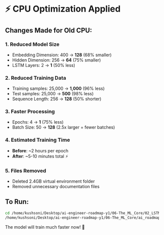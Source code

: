 # ⚡ CPU Optimization Applied

## Changes Made for Old CPU:

### 1. **Reduced Model Size**
- Embedding Dimension: 400 → **128** (68% smaller)
- Hidden Dimension: 256 → **64** (75% smaller)  
- LSTM Layers: 2 → **1** (50% less)

### 2. **Reduced Training Data**
- Training samples: 25,000 → **1,000** (96% less)
- Test samples: 25,000 → **500** (98% less)
- Sequence Length: 256 → **128** (50% shorter)

### 3. **Faster Processing**
- Epochs: 4 → **1** (75% less)
- Batch Size: 50 → **128** (2.5x larger = fewer batches)

### 4. **Estimated Training Time**
- **Before**: ~2 hours per epoch
- **After**: ~5-10 minutes total ⚡

### 5. **Files Removed**
- Deleted 2.4GB virtual environment folder
- Removed unnecessary documentation files

## To Run:
```bash
cd /home/kushsoni/Desktop/ai-engineer-roadmap-y1/06-The_ML_Core/02_LSTM_Sentiment_Analysis
/home/kushsoni/Desktop/ai-engineer-roadmap-y1/06-The_ML_Core/ai_roadmap_env/bin/python src/train.py
```

The model will train much faster now! 🚀
